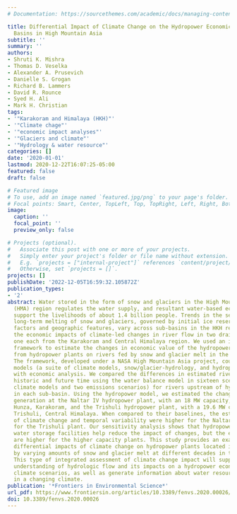 ```yaml
---
# Documentation: https://sourcethemes.com/academic/docs/managing-content/

title: Differential Impact of Climate Change on the Hydropower Economics of Two River
  Basins in High Mountain Asia
subtitle: ''
summary: ''
authors:
- Shruti K. Mishra
- Thomas D. Veselka
- Alexander A. Prusevich
- Danielle S. Grogan
- Richard B. Lammers
- David R. Rounce
- Syed H. Ali
- Mark H. Christian
tags:
- '"Karakoram and Himalaya (HKH)"'
- '"Climate chage"'
- '"economic impact analyses"'
- '"Glaciers and climate"'
- '"Hydrology & water resource"'
categories: []
date: '2020-01-01'
lastmod: 2020-12-22T16:07:25-05:00
featured: false
draft: false

# Featured image
# To use, add an image named `featured.jpg/png` to your page's folder.
# Focal points: Smart, Center, TopLeft, Top, TopRight, Left, Right, BottomLeft, Bottom, BottomRight.
image:
  caption: ''
  focal_point: ''
  preview_only: false

# Projects (optional).
#   Associate this post with one or more of your projects.
#   Simply enter your project's folder or file name without extension.
#   E.g. `projects = ["internal-project"]` references `content/project/deep-learning/index.md`.
#   Otherwise, set `projects = []`.
projects: []
publishDate: '2022-12-05T16:59:32.105872Z'
publication_types:
- '2'
abstract: Water stored in the form of snow and glaciers in the High Mountain Asia
  (HMA) region regulates the water supply, and resultant water-based economies, that
  support the livelihoods of about 1.4 billion people. Trends in the seasonal and
  long-term melting of snow and glaciers, governed by initial ice reserves, meteorological
  factors and geographic features, vary across sub-basins in the HKH region. We examined
  the economic impacts of climate-led changes in river flow in two drainage basins,
  one each from the Karakoram and Central Himalaya region. We used an integrated assessment
  framework to estimate the changes in economic value of the hydropower generation
  from hydropower plants on rivers fed by snow and glacier melt in the two sub-basins.
  The framework, developed under a NASA High Mountain Asia project, coupled biophysical
  models (a suite of climate models, snow/glacier-hydrology, and hydropower models)
  with economic analysis. We compared the differences in estimated river flow over
  historic and future time using the water balance model in sixteen scenarios (eight
  climate models and two emissions scenarios) for rivers upstream of hydropower plants
  in each sub-basin. Using the hydropower model, we estimated the changes in hydropower
  generation at the Naltar IV hydropower plant, with an 18 MW capacity, located in
  Hunza, Karakoram, and the Trishuli hydropower plant, with a 19.6 MW capacity, in
  Trishuli, Central Himalaya. When compared to their baselines, the estimated impact
  of climate change and temporal variability were higher for the Naltar plant than
  for the Trishuli plant. Our sensitivity analysis shows that hydropower plants with
  water storage facilities help reduce the impact of changes, but the estimated impacts
  are higher for the higher capacity plants. This study provides an example of the
  differential impacts of climate change on hydropower plants located in rivers fed
  by varying amounts of snow and glacier melt at different decades in this century.
  This type of integrated assessment of climate change impact will support the scientific
  understanding of hydrologic flow and its impacts on a hydropower economy under various
  climate scenarios, as well as generate information about water resource management
  in a changing climate.
publication: '*Frontiers in Environmental Science*'
url_pdf: https://www.frontiersin.org/articles/10.3389/fenvs.2020.00026/full
doi: 10.3389/fenvs.2020.00026
---
```

